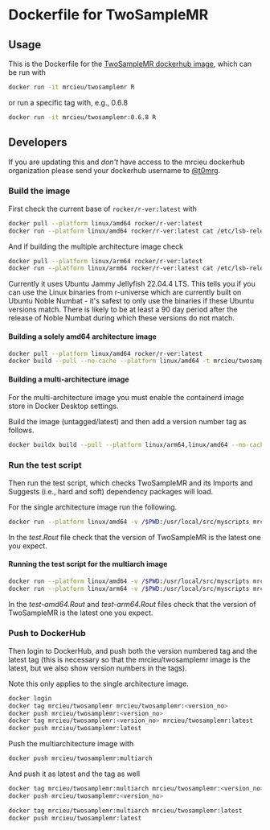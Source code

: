 # Dockerfile for TwoSampleMR

## Usage

This is the Dockerfile for the [TwoSampleMR dockerhub image](https://hub.docker.com/r/mrcieu/twosamplemr), which can be run with

```bash
docker run -it mrcieu/twosamplemr R
```

or run a specific tag with, e.g., 0.6.8

```bash
docker run -it mrcieu/twosamplemr:0.6.8 R
```

## Developers

If you are updating this and _don't_ have access to the mrcieu dockerhub organization please send your dockerhub username to [@t0mrg](https://github.com/t0mrg).

### Build the image

First check the current base of `rocker/r-ver:latest` with

```bash
docker pull --platform linux/amd64 rocker/r-ver:latest
docker run --platform linux/amd64 rocker/r-ver:latest cat /etc/lsb-release
```

And if building the multiple architecture image check

```bash
docker pull --platform linux/arm64 rocker/r-ver:latest
docker run --platform linux/arm64 rocker/r-ver:latest cat /etc/lsb-release
```

Currently it uses Ubuntu Jammy Jellyfish 22.04.4 LTS. This tells you if you can use the Linux binaries from r-universe which are currently built on Ubuntu Noble Numbat - it's safest to only use the binaries if these Ubuntu versions match. There is likely to be at least a 90 day period after the release of Noble Numbat during which these versions do not match.

#### Building a solely amd64 architecture image

```bash
docker pull --platform linux/amd64 rocker/r-ver:latest
docker build --pull --no-cache --platform linux/amd64 -t mrcieu/twosamplemr -f jammy.Dockerfile .
```

#### Building a multi-architecture image

For the multi-architecture image you must enable the containerd image store in Docker Desktop settings.

Build the image (untagged/latest) and then add a version number tag as follows.

```bash
docker buildx build --pull --platform linux/arm64,linux/amd64 --no-cache --tag mrcieu/twosamplemr:multiarch .
```

### Run the test script

Then run the test script, which checks TwoSampleMR and its Imports and Suggests (i.e., hard and soft) dependency packages will load.

For the single architecture image run the following.

```bash
docker run --platform linux/amd64 -v /$PWD:/usr/local/src/myscripts mrcieu/twosamplemr:latest /bin/bash -c "R CMD BATCH test.R test-amd64.Rout"
```

In the *test.Rout* file check that the version of TwoSampleMR is the latest one you expect.

#### Running the test script for the multiarch image

```bash
docker run --platform linux/amd64 -v /$PWD:/usr/local/src/myscripts mrcieu/twosamplemr:multiarch /bin/bash -c "R CMD BATCH test.R test-amd64.Rout"
docker run --platform linux/arm64 -v /$PWD:/usr/local/src/myscripts mrcieu/twosamplemr:multiarch /bin/bash -c "R CMD BATCH test.R test-arm64.Rout"
```

In the *test-amd64.Rout* and *test-arm64.Rout* files check that the version of TwoSampleMR is the latest one you expect.

### Push to DockerHub

Then login to DockerHub, and push both the version numbered tag and the latest tag (this is necessary so that the mrcieu/twosamplemr image is the latest, but we also show version numbers in the tags).

Note this only applies to the single architecture image.

```bash
docker login
docker tag mrcieu/twosamplemr mrcieu/twosamplemr:<version_no>
docker push mrcieu/twosamplemr:<version_no>
docker tag mrcieu/twosamplemr:<version_no> mrcieu/twosamplemr:latest
docker push mrcieu/twosamplemr:latest
```

Push the multiarchitecture image with

```bash
docker push mrcieu/twosamplemr:multiarch
```

And push it as latest and the tag as well

```bash
docker tag mrcieu/twosamplemr:multiarch mrcieu/twosamplemr:<version_no>
docker push mrcieu/twosamplemr:<version_no>

docker tag mrcieu/twosamplemr:multiarch mrcieu/twosamplemr:latest
docker push mrcieu/twosamplemr:latest
```
